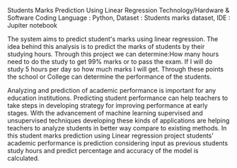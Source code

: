 Students Marks Prediction Using Linear Regression
Technology/Hardware & Software Coding Language : Python, Dataset : Students marks dataset, IDE : Jupiter notebook

The system aims to predict student's marks using linear regression. The idea behind this analysis is to predict the marks of students by their studying hours. Through this project we can determine:How many hours need to do the study to get 99% marks or to pass the exam. If I will do study 5 hours per day so how much marks I will get. Through these points the school or College can determine the performance of the students. 

Analyzing and prediction of academic performance is important for any education institutions. Predicting student performance can help teachers to take steps in developing strategy for improving performance at early stages. With the advancement of machine learning supervised and  unsupervised techniques developing these kinds of applications are  helping teachers to analyze students in better way compare to existing methods. In this student marks prediction using Linear regression project students’ academic performance is prediction considering input as previous students study hours and predict percentage and accuracy of the model is calculated.
